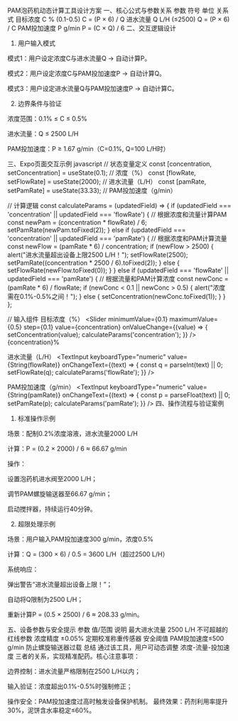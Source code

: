 PAM泡药机动态计算工具设计方案
一、核心公式与参数关系
参数	符号	单位	关系式
目标浓度	C	% (0.1-0.5)	C = (P × 6) / Q
进水流量	Q	L/H (≤2500)	Q = (P × 6) / C
PAM投加速度	P	g/min	P = (C × Q) / 6
二、交互逻辑设计
1. 用户输入模式

模式1：用户设定浓度C与进水流量Q → 自动计算P。

模式2：用户设定浓度C与PAM投加速度P → 自动计算Q。

模式3：用户设定进水流量Q与PAM投加速度P → 自动计算C。

2. 边界条件与验证

浓度范围：0.1% ≤ C ≤ 0.5%

进水流量：Q ≤ 2500 L/H

PAM投加速度：P ≥ 1.67 g/min（C=0.1%, Q=100 L/H时）

三、Expo页面交互示例
javascript
// 状态变量定义
const [concentration, setConcentration] = useState(0.1);  // 浓度（%）
const [flowRate, setFlowRate] = useState(2000);          // 进水流量（L/H）
const [pamRate, setPamRate] = useState(33.33);           // PAM投加速度（g/min）

// 计算逻辑
const calculateParams = (updatedField) => {
  if (updatedField === 'concentration' || updatedField === 'flowRate') {
    // 根据浓度和流量计算PAM
    const newPam = (concentration * flowRate) / 6;
    setPamRate(newPam.toFixed(2));
  } else if (updatedField === 'concentration' || updatedField === 'pamRate') {
    // 根据浓度和PAM计算流量
    const newFlow = (pamRate * 6) / concentration;
    if (newFlow > 2500) {
      alert("进水流量超出设备上限2500 L/H！");
      setFlowRate(2500);
      setPamRate((concentration * 2500 / 6).toFixed(2));
    } else {
      setFlowRate(newFlow.toFixed(0));
    }
  } else if (updatedField === 'flowRate' || updatedField === 'pamRate') {
    // 根据流量和PAM计算浓度
    const newConc = (pamRate * 6) / flowRate;
    if (newConc < 0.1 || newConc > 0.5) {
      alert("浓度需在0.1%-0.5%之间！");
    } else {
      setConcentration(newConc.toFixed(1));
    }
  }
};

// 输入组件
<View>
  <Text>目标浓度（%）</Text>
  <Slider
    minimumValue={0.1}
    maximumValue={0.5}
    step={0.1}
    value={concentration}
    onValueChange={(value) => {
      setConcentration(value);
      calculateParams('concentration');
    }}
  />
  <Text>{concentration}%</Text>

  <Text>进水流量（L/H）</Text>
  <TextInput
    keyboardType="numeric"
    value={String(flowRate)}
    onChangeText={(text) => {
      const q = parseInt(text) || 0;
      setFlowRate(q);
      calculateParams('flowRate');
    }}
  />

  <Text>PAM投加速度（g/min）</Text>
  <TextInput
    keyboardType="numeric"
    value={String(pamRate)}
    onChangeText={(text) => {
      const p = parseFloat(text) || 0;
      setPamRate(p);
      calculateParams('pamRate');
    }}
  />
</View>
四、操作流程与验证案例
1. 标准操作示例

场景：配制0.2%浓度溶液，进水流量2000 L/H

计算：P = (0.2 × 2000) / 6 ≈ 66.67 g/min

操作：

设置泡药机进水阀至2000 L/H；

调节PAM螺旋输送器至66.67 g/min；

启动搅拌器，持续运行40分钟。

2. 超限处理示例

场景：用户输入PAM投加速度300 g/min，浓度0.5%

计算：Q = (300 × 6) / 0.5 = 3600 L/H（超过2500 L/H）

系统响应：

弹出警告“进水流量超出设备上限！”；

自动将Q限制为2500 L/H；

重新计算P = (0.5 × 2500) / 6 ≈ 208.33 g/min。

五、设备参数与安全提示
参数	值/范围	说明
最大进水流量	2500 L/H	不可超越的红线参数
浓度精度	±0.05%	定期校准称重传感器
安全阈值	PAM投加速度≤500 g/min	防止螺旋输送器过载
总结
通过该工具，用户可动态调整 浓度-流量-投加速度 三者的关系，实现精准配药。核心注意事项：

边界控制：进水流量严格限制在2500 L/H以内；

输入验证：浓度超出0.1%-0.5%时强制修正；

操作安全：PAM投加速度过高时触发设备保护机制。
最终效果：药剂利用率提升30%，泥饼含水率稳定≤60%。



